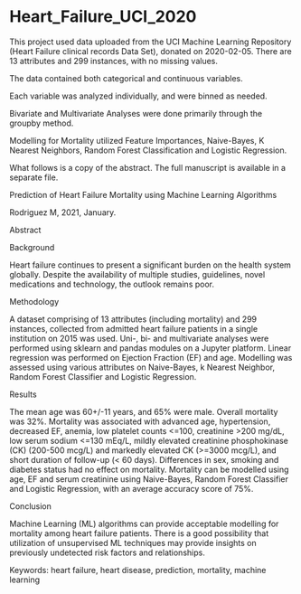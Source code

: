 # Heart_Failure_UCI_2020

This project used data uploaded from the UCI Machine Learning Repository (Heart Failure clinical records Data Set), donated on 2020-02-05.  There are 13 attributes and 299 instances, with no missing values.

The data contained both categorical and continuous variables.

Each variable was analyzed individually, and were binned as needed.

Bivariate and Multivariate Analyses were done primarily through the groupby method.

Modelling for Mortality utilized Feature Importances, Naive-Bayes, K Nearest Neighbors, Random Forest Classification and Logistic Regression.

What follows is a copy of the abstract.  The full manuscript is available in a separate file.




Prediction of Heart Failure Mortality using Machine Learning Algorithms


Rodriguez M, 2021, January.


Abstract

Background

Heart failure continues to present a significant burden on the health system globally.  Despite the availability of multiple studies, guidelines, novel medications and technology, the outlook remains poor.

Methodology

A dataset comprising of 13 attributes (including mortality) and 299 instances, collected from admitted heart failure patients in a single institution on 2015 was used.  Uni-, bi- and multivariate analyses were performed using sklearn and pandas modules on a Jupyter platform.  Linear regression was performed on Ejection Fraction (EF) and age.  Modelling was assessed using various attributes on Naive-Bayes, k Nearest Neighbor, Random Forest Classifier and Logistic Regression.

Results

The mean age was 60+/-11 years, and 65% were male.  Overall mortality was 32%.  Mortality was associated with advanced age, hypertension, decreased EF, anemia, low platelet counts <=100, creatinine >200 mg/dL, low serum sodium <=130 mEq/L, mildly elevated creatinine phosphokinase (CK) (200-500 mcg/L) and markedly elevated CK (>=3000 mcg/L), and short duration of follow-up (< 60 days).  Differences in sex, smoking and diabetes status had no effect on mortality.  Mortality can be modelled using age, EF and serum creatinine using Naive-Bayes, Random Forest Classifier and Logistic Regression, with an average accuracy score of 75%.

Conclusion

Machine Learning (ML) algorithms can provide acceptable modelling for mortality among heart failure patients.  There is a good possibility that utilization of unsupervised ML techniques may provide insights on previously undetected risk factors and relationships.

Keywords:  heart failure, heart disease, prediction, mortality, machine learning
